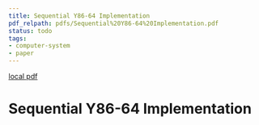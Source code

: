 ```yaml
---
title: Sequential Y86-64 Implementation
pdf_relpath: pdfs/Sequential%20Y86-64%20Implementation.pdf
status: todo
tags:
- computer-system
- paper
---
```


[local pdf](../../../pdfs/Sequential%20Y86-64%20Implementation.pdf)

# Sequential Y86-64 Implementation

